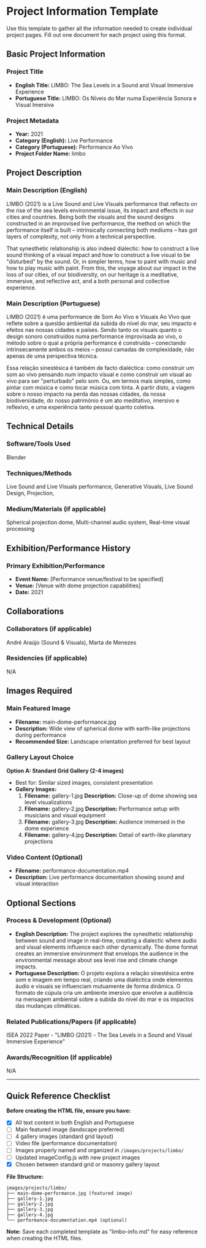 # Project Information Template

Use this template to gather all the information needed to create individual project pages. Fill out one document for each project using this format.

## Basic Project Information

### Project Title
- **English Title:** LIMBO: The Sea Levels in a Sound and Visual Immersive Experience
- **Portuguese Title:** LIMBO: Os Níveis do Mar numa Experiência Sonora e Visual Imersiva

### Project Metadata
- **Year:** 2021
- **Category (English):** Live Performance
- **Category (Portuguese):** Performance Ao Vivo
- **Project Folder Name:** limbo

## Project Description

### Main Description (English)
LIMBO (2021) is a Live Sound and Live Visuals performance that reflects on the rise of the sea levels environmental issue, its impact and effects in our cities and countries. Being both the visuals and the sound designs constructed in an improvised live performance, the method on which the performance itself is built – intrinsically connecting both mediums – has got layers of complexity, not only from a technical perspective.

That synesthetic relationship is also indeed dialectic: how to construct a live sound thinking of a visual impact and how to construct a live visual to be "disturbed" by the sound. Or, in simpler terms, how to paint with music and how to play music with paint. From this, the voyage about our impact in the loss of our cities, of our biodiversity, on our heritage is a meditative, immersive, and reflective act, and a both personal and collective experience.

### Main Description (Portuguese)
LIMBO (2021) é uma performance de Som Ao Vivo e Visuais Ao Vivo que reflete sobre a questão ambiental da subida do nível do mar, seu impacto e efeitos nas nossas cidades e países. Sendo tanto os visuais quanto o design sonoro construídos numa performance improvisada ao vivo, o método sobre o qual a própria performance é construída – conectando intrinsecamente ambos os meios – possui camadas de complexidade, não apenas de uma perspectiva técnica.

Essa relação sinestésica é também de facto dialéctica: como construir um som ao vivo pensando num impacto visual e como construir um visual ao vivo para ser "perturbado" pelo som. Ou, em termos mais simples, como pintar com música e como tocar música com tinta. A partir disto, a viagem sobre o nosso impacto na perda das nossas cidades, da nossa biodiversidade, do nosso património é um ato meditativo, imersivo e reflexivo, e uma experiência tanto pessoal quanto coletiva.

## Technical Details

### Software/Tools Used
Blender 

### Techniques/Methods
Live Sound and Live Visuals performance, Generative Visuals, Live Sound Design, Projection, 

### Medium/Materials (if applicable)
Spherical projection dome, Multi-channel audio system, Real-time visual processing

## Exhibition/Performance History

### Primary Exhibition/Performance
- **Event Name:** [Performance venue/festival to be specified]
- **Venue:** [Venue with dome projection capabilities]
- **Date:** 2021

## Collaborations

### Collaborators (if applicable)
André Araújo (Sound & Visuals), Marta de Menezes

### Residencies (if applicable)
N/A

## Images Required

### Main Featured Image
- **Filename:** main-dome-performance.jpg
- **Description:** Wide view of spherical dome with earth-like projections during performance
- **Recommended Size:** Landscape orientation preferred for best layout

### Gallery Layout Choice
**Option A: Standard Grid Gallery (2-4 images)**
- Best for: Similar sized images, consistent presentation
- **Gallery Images:**
  1. **Filename:** gallery-1.jpg
     **Description:** Close-up of dome showing sea level visualizations
  2. **Filename:** gallery-2.jpg
     **Description:** Performance setup with musicians and visual equipment
  3. **Filename:** gallery-3.jpg
     **Description:** Audience immersed in the dome experience
  4. **Filename:** gallery-4.jpg
     **Description:** Detail of earth-like planetary projections

### Video Content (Optional)
- **Filename:** performance-documentation.mp4
- **Description:** Live performance documentation showing sound and visual interaction

## Optional Sections

### Process & Development (Optional)
- **English Description:** The project explores the synesthetic relationship between sound and image in real-time, creating a dialectic where audio and visual elements influence each other dynamically. The dome format creates an immersive environment that envelops the audience in the environmental message about sea level rise and climate change impacts.
- **Portuguese Description:** O projeto explora a relação sinestésica entre som e imagem em tempo real, criando uma dialéctica onde elementos áudio e visuais se influenciam mutuamente de forma dinâmica. O formato de cúpula cria um ambiente imersivo que envolve a audiência na mensagem ambiental sobre a subida do nível do mar e os impactos das mudanças climáticas.

### Related Publications/Papers (if applicable)
ISEA 2022 Paper - "LIMBO (2021) - The Sea Levels in a Sound and Visual Immersive Experience"

### Awards/Recognition (if applicable)
N/A

---

## Quick Reference Checklist

**Before creating the HTML file, ensure you have:**
- [x] All text content in both English and Portuguese
- [ ] Main featured image (landscape preferred)
- [ ] 4 gallery images (standard grid layout)
- [ ] Video file (performance documentation)
- [ ] Images properly named and organized in `/images/projects/limbo/`
- [ ] Updated imageConfig.js with new project images
- [x] Chosen between standard grid or masonry gallery layout

**File Structure:**
```
images/projects/limbo/
├── main-dome-performance.jpg (featured image)
├── gallery-1.jpg
├── gallery-2.jpg
├── gallery-3.jpg
├── gallery-4.jpg
└── performance-documentation.mp4 (optional)
```

**Note:** Save each completed template as "limbo-info.md" for easy reference when creating the HTML files.